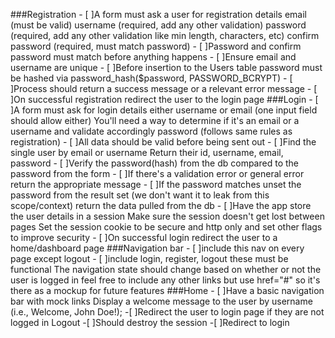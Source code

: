 ###Registration
        - [ ]A form must ask a user for registration details
            email (must be valid)
            username (required, add any other validation)
            password (required, add any other validation like min length, characters, etc)
            confirm password (required, must match password)
        - [ ]Password and confirm password must match before anything happens
        - [ ]Ensure email and username are unique
        - [ ]Before insertion to the Users table password must be hashed via password_hash($password, PASSWORD_BCRYPT)
        - [ ]Process should return a success message or a relevant error message
        - [ ]On successful registration redirect the user to the login page
###Login
        - [ ]A form must ask for login details
            either username or email (one input field should allow either)
                You'll need a way to determine if it's an email or a username and validate accordingly
                password (follows same rules as registration)
        - [ ]All data should be valid before being sent out
        - [ ]Find the single user by email or username
            Return their id, username, email, password
        - [ ]Verify the password(hash) from the db compared to the password from the form
        - [ ]If there's a validation error or general error return the appropriate message
        - [ ]If the password matches
            unset the password from the result set (we don't want it to leak from this scope/context)
            return the data pulled from the db
        - [ ]Have the app store the user details in a session
            Make sure the session doesn't get lost between pages
            Set the session cookie to be secure and http only and set other flags to improve security
        - [ ]On successful login redirect the user to a home/dashboard page
###Navigation bar
        - [ ]include this nav on every page except logout
        - [ ]include login, register, logout
            these must be functional
            The navigation state should change based on whether or not the user is logged in
        feel free to include any other links but use href="#" so it's there as a mockup for future features
###Home
        - [ ]Have a basic navigation bar with mock links
        Display a welcome message to the user by username (i.e., Welcome, John Doe!);
        -[ ]Redirect the user to login page if they are not logged in
Logout
        -[ ]Should destroy the session
        -[ ]Redirect to login

